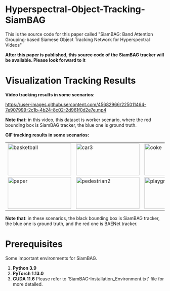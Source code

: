 # Hyperspectral-Object-Tracking-SiamBAG

This is the source code for this paper called "SiamBAG: Band Attention Grouping-based Siamese Object Tracking Network for Hyperspectral Videos"

**After this paper is published, this source code of the SiamBAG tracker will be available. Please look forward to it**



# Visualization Tracking Results

**Video tracking results in some scenarios:**

https://user-images.githubusercontent.com/45682966/225011464-7e907999-2c1b-4b24-8c02-2d961f0d2e7e.mp4

**Note that:** in this video, this dataset is worker scenario, where the red bounding box is SiamBAG tracker, the blue one is ground truth.


**GIF tracking results in some scenarios:**
<table><tr>
  <td><img src="basketball.gif" alt="basketball" width="200px" height="100px"></td>
  <td><img src="car3.gif" alt="car3" width="200px" height="100px"></td>
  <td><img src="coke.gif" alt="coke" width="200px" height="100px"></td>
  <td><img src="forest2.gif" alt="forest2" width="200px" height="100px"></td>
</tr>
<tr>
  <td><img src="paper.gif" alt="paper" width="200px" height="100px"></td>
  <td><img src="pedestrian2.gif" alt="pedestrian2" width="200px" height="100px"></td>
  <td><img src="playground.gif" alt="playground" width="200px" height="100px"></td>
</tr></table>


**Note that**: in these scenarios, the black bounding box is SiamBAG tracker, the blue one is ground truth, and the red one is BAENet tracker. 
# Prerequisites

Some important environments for SiamBAG. 
1. **Python 3.9**
2. **PyTorch 1.13.0**
3. **CUDA 11.6**
Please refer to 'SiamBAG-Installation_Environment.txt' file for more detailed.

